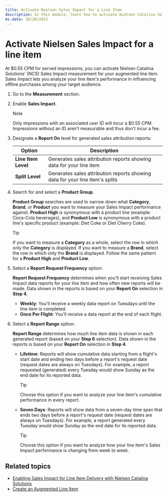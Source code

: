 ```yaml
---
title: Activate Nielsen Sales Impact for a Line Item
description: In this module, learn how to activate Nielsen Catalina Solutions' (NCS) Sales Impact measurement for your augmented line item.
ms.date: 10/28/2023
---
```


# Activate Nielsen Sales Impact for a line item

At $0.55 CPM for served impressions, you can activate Nielsen Catalina Solutions' (NCS) Sales Impact measurement for your augmented line item. Sales Impact lets you analyze your line item's performance in influencing offline purchases among your target audience.

1. Go to the **Measurement** section.

1. Enable **Sales Impact**.

    >[!Note]
    >Only impressions with an associated user ID will incur a $0.55 CPM. Impressions without an ID aren't measurable and thus don't incur a fee.

1. Designate a **Report On** level for generated sales attribution reports:

    | Option | Description |
    |--|--|
    | **Line Item Level** | Generates sales attribution reports showing data for your line item |
    | **Split Level** | Generates sales attribution reports showing data for your line item's splits |

1. Search for and select a **Product Group**.

    **Product Group** searches are used to narrow down what **Category**, **Brand**, or **Product** you want to measure your Sales Impact performance against. **Product High** is synonymous with a product line (example: Coca-Cola beverages), and **Product Low** is synonymous with a product line's specific product (example: Diet Coke or Diet Cherry Coke).

    >[!Tip]
    >If you want to measure a **Category** as a whole, select the row in which only the **Category** is displayed. If you want to measure a **Brand**, select the row in which only the **Brand** is displayed. Follow the same pattern for a **Product High** and **Product Low**.

1. Select a **Report Request Frequency** option:

    **Report Request Frequency** determines when you'll start receiving Sales Impact data reports for your line item and how often new reports will be made. Data shown in the reports is based on your **Report On** selection in **Step 4**.
    - **Weekly**: You'll receive a weekly data report on Tuesdays until the line item is completed.
    - **Once Per Flight**: You'll receive a data report at the end of each flight.

1. Select a **Report Range** option:

    **Report Range** determines how much line item data is shown in each generated report (based on your **Step 6** selection). Data shown in the reports is based on your **Report On** selection in **Step 4**.
    - **Lifetime**: Reports will show cumulative data starting from a flight's start date and ending two days before a report's request date (request dates are always on Tuesdays). For example, a report requested (generated) every Tuesday would show Sunday as the end date for its reported data.

      >[!Tip]
      >Choose this option if you want to analyze your line item's cumulative performance in every report.

    - **Seven Days**: Reports will show data from a seven-day time span that ends two days before a report's request date (request dates are always on Tuesdays). For example, a report generated every Tuesday would show Sunday as the end date for its reported data.

      >[!Tip]
      > Choose this option if you want to analyze how your line item's Sales Impact performance is changing from week to week.

## Related topics

- [Enabling Sales Impact for Line Item Delivery with Nielsen Catalina Solutions](enabling-sales-impact-with-nielsen-catalina-solutions.md)
- [Create an Augmented Line Item](create-an-augmented-line-item-ali.md)
